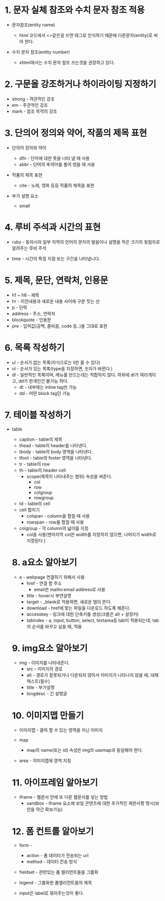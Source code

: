 # 1. 문자 실체 참조와 수치 문자 참조 적용

* 문자참조(entity name)
  * html 코드에서 <>같은걸 쓰면 태그로 인식하기 때문에 다른문자(entity)로 써야 한다.

* 수치 문자 참조(entity number)
  * xhtml에서는 수치 문자 참조 쓰는것을 권장하고 있다.

# 2. 구문을 강조하거나 하이라이팅 지정하기

* strong - 객관적인 강조
* em - 주관적인 강조
* mark - 참조 목적의 강조

# 3. 단의어 정의와 약어, 작품의 제목 표현

* 단의어 정의와 약어
  * dfn - 단어에 대한 뜻을 나타 낼 때 사용
  * abbr - 단어의 축약어를 풀어 썼을 때 사용

* 작품의 제목 표현
  * cite - 노래, 영화 등등 작품의 제목을 표현

* 부가 설명 요소
  * small

# 4. 루비 주석과 시간의 표현

* ruby - 동아시아 일부 지역의 언어의 문자의 발음이나 설명을 작은 크기의 윗첨자로 알려주는 루비 주석

* time - 시간의 특정 지점 또는 구간을 나타냅니다.

# 5. 제목, 문단, 연락처, 인용문

* h1 ~ h6 - 제목
* hr - 이전내용과 새로운 내용 사이에 구분 짓는 선
* p - 단락
* address - 주소, 연락처
* blockquote - 인용문
* pre - 입력값(공백, 줄바꿈, code 등..)을 그대로 표현

# 6. 목록 작성하기

* ul - 순서가 없는 목록(자식으로는 li만 올 수 있다)
* ol - 순서가 있는 목록(type을 지정하면, 숫자가 바뀐다.)
* dl - 일반적인 목록이며, 메뉴를 만드는데는 적합하지 않다. 하위에 dt가 여러개이고, dd가 한개인건 불가능 하다.
  * dt - 내부에는 inline tag만 가능
  * dd - 어떤 block tag던 가능

# 7. 테이블 작성하기

* table
  * caption - table의 제목
  * thead - table의 header를 나타낸다.
  * tbody - table의 body 영역을 나타낸다.
  * tfoot - table의 footer 영역을 나타낸다.
  * tr - table의 row
  * th - table의 header cell
    * scope(제목이 나타내주는 범위) 속성을 써준다.
      * col
      * row
      * colgroup
      * rowgroup
  * td - table의 cell
  * cell 합치기
    * colspan - column을 합칠 때 사용
    * rowspan - row를 합칠 때 사용
  * colgroup - 각 column의 넓이를 지정
    * col을 사용(맨마지막 col은 width를 지정하지 않으면, 나머지가 width로 지정된다 )
  
  # 8. a요소 알아보기

  * a - webpage 연결하기 위해서 사용
    * href - 연결 할 주소
      * email은 mailto:email address로 사용
    * title - hover시 부연설명
    * target - _blank로 적용하면, 새로운 탭이 뜬다.
    * download - href에 맞는 파일을 다운로드 하도록 해준다. 
    * accesskey - 링크에 대한 단축키를 생성(크롬은 alt + 설정키)
    * tabindex - a, input, button, select, textarea등 tab이 적용되는데, tab의 순서를 바꾸고 싶을 때, 적용

  # 9. img요소 알아보기

  * img - 이미지를 나타내준다.
    * src - 이미지의 경로
    * alt - 경로가 잘못되거나 다운되지 않아서 이미지가 나타나지 않을 때, 대체 텍스트(필수)
    * title - 부가설명
    * longdesc - 긴 설명글
  
  # 10. 이미지맵 만들기

  * 이미지맵 - 클릭 할 수 있는 영역을 지닌 이미지
  * map
    * map의 name(또는 id) 속성은 img의 usemap과 동일해야 한다.
  
  * area - 이미지맵에 영역 지정

  # 11. 아이프레임 알아보기

  * iframe - 웹문서 안에 또 다른 웹문서를 넣는 방법
    * sandbox - iframe 요소에 보일 콘텐츠에 대한 추가적인 제한사항 명시(보안을 약간 확보가능)

  # 12. 폼 컨트롤 알아보기

  * form - 
    * action - 폼 데이터가 전송되는 url
    * method - 데이터 전송 방식
  
  * fieldset - 관련있는 폼 엘리먼트들을 그룹화
  * legend - 그룹화한 폼엘리먼트들의 제목

  * input은 label로 묶어주는것이 좋다.